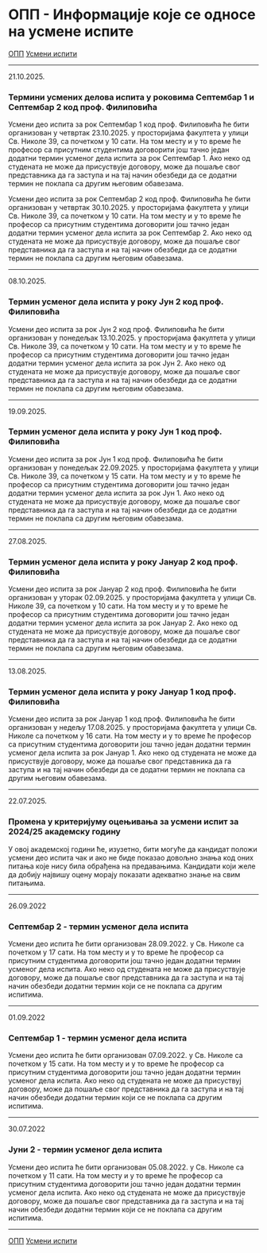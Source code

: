 # ОПП - Информације које се односе на усмене испите

[ОПП](../../README.md) [Усмени испити](../README.md)

---

21.10.2025.

### Термини усмених делова испита у роковима Септембар 1 и Септембар 2 код проф. Филиповића

Усмени део испита за рок Септембар 1 код проф. Филиповића ће бити организован у четвртак 23.10.2025. у просторијама факултета у улици Св. Николе 39, са почетком у 10 сати. На том месту и у то време ће професор са присутним студентима договорити још тачно један додатни термин усменог дела испита за рок Септембар 1. Ако неко од студената не може да присуствује договору, може да пошаље свог представника да га заступа и на тај начин обезбеди да се додатни термин не поклапа са другим његовим обавезама.

Усмени део испита за рок Септембар 2 код проф. Филиповића ће бити организован у четвртак 30.10.2025. у просторијама факултета у улици Св. Николе 39, са почетком у 10 сати. На том месту и у то време ће професор са присутним студентима договорити још тачно један додатни термин усменог дела испита за рок Септембар 2. Ако неко од студената не може да присуствује договору, може да пошаље свог представника да га заступа и на тај начин обезбеди да се додатни термин не поклапа са другим његовим обавезама.

---


08.10.2025.

### Термин усменог дела испита у року Јун 2 код проф. Филиповића

Усмени део испита за рок Јун 2 код проф. Филиповића ће бити организован у понедељак 13.10.2025. у просторијама факултета у улици Св. Николе 39, са почетком у 10 сати. На том месту и у то време ће професор са присутним студентима договорити још тачно један додатни термин усменог дела испита за рок Јун 2. Ако неко од студената не може да присуствује договору, може да пошаље свог представника да га заступа и на тај начин обезбеди да се додатни термин не поклапа са другим његовим обавезама.

---

19.09.2025.

### Термин усменог дела испита у року Јун 1 код проф. Филиповића

Усмени део испита за рок Јун 1 код проф. Филиповића ће бити организован у понедељак 22.09.2025. у просторијама факултета у улици Св. Николе 39, са почетком у 15 сати. На том месту и у то време ће професор са присутним студентима договорити још тачно један додатни термин усменог дела испита за рок Јун 1. Ако неко од студената не може да присуствује договору, може да пошаље свог представника да га заступа и на тај начин обезбеди да се додатни термин не поклапа са другим његовим обавезама.

---

27.08.2025.

### Термин усменог дела испита у року Јануар 2 код проф. Филиповића

Усмени део испита за рок Јануар 2 код проф. Филиповића ће бити организован у уторак 02.09.2025. у просторијама факултета у улици Св. Николе 39, са почетком у 10 сати. На том месту и у то време ће професор са присутним студентима договорити још тачно један додатни термин усменог дела испита за рок Јануар 2. Ако неко од студената не може да присуствује договору, може да пошаље свог представника да га заступа и на тај начин обезбеди да се додатни термин не поклапа са другим његовим обавезама.

---

13.08.2025.

### Термин усменог дела испита у року Јануар 1 код проф. Филиповића

Усмени део испита за рок Јануар 1 код проф. Филиповића ће бити организован у недељу 17.08.2025. у просторијама факултета у улици Св. Николе са почетком у 16 сати. На том месту и у то време ће професор са присутним студентима договорити још тачно један додатни термин усменог дела испита за рок Јануар 1. Ако неко од студената не може да присуствује договору, може да пошаље свог представника да га заступа и на тај начин обезбеди да се додатни термин не поклапа са другим његовим обавезама.

---

22.07.2025.

### Промена у критеријуму оцењивања за усмени испит за 2024/25 академску годину

У овој академској години ће, изузетно, бити могуће да кандидат положи усмени део испита чак и ако не биде показао довољно знања код оних питања које нису била обрађена на предавањима. Кандидати који желе да добију највишу оцену морају показати адекватно знање на свим питањима.

---

26.09.2022

### Септембар 2 - термин усменог дела испита

Усмени део испита ће бити организован 28.09.2022. у Св. Николе са почетком у 17 сати. На том месту и у то време ће професор са присутним студентима договорити још тачно један
додатни термин усменог дела испита. Ако неко од студената не може да присуствујe договору, може да пошаље свог представника да га заступа и на тај начин обезбеди додатни термин који
се не поклапа са другим испитима.

---

01.09.2022

### Септембар 1 - термин усменог дела испита

Усмени део испита ће бити организован 07.09.2022. у Св. Николе са почетком у 15 сати. На том месту и у то време ће професор са присутним студентима договорити још тачно један
додатни термин усменог дела испита. Ако неко од студената не може да присуствуј договору, може да пошаље свог представника да га заступа и на тај начин обезбеди додатни термин који
се не поклапа са другим испитима.

---

30.07.2022

### Јуни 2 - термин усменог дела испита

Усмени део испита ће бити организован 05.08.2022. у Св. Николе са почетком у 11 сати. На том месту и у то време ће професор са присутним студентима договорити још тачно један
додатни термин усменог дела испита. Ако неко од студената не може да присуствује договору, може да пошаље свог представника да га заступа и на тај начин обезбеди додатни термин који
се не поклапа са другим испитима.

---

[ОПП](../../README.md) [Усмени испити](../README.md)